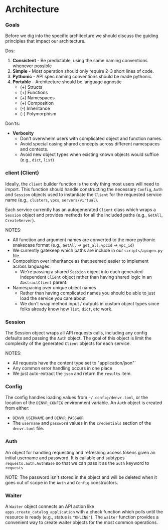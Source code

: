 # Architecture

### Goals

Before we dig into the specific architecture we should discuss the guiding principles that impact our architecture.

Dos:

1. **Consistent** - Be predictable, using the same naming conventions  whenever possible
2. **Simple** - Most operation should only require 2-3 short lines of code.
3. **Pythonic** - API spec naming conventions should be made pythonic.
3. **Portable** - Architecture should be language agnostic
    * (+) Structs
    * (+) Functions
    * (+) Namespaces
    * (+) Composition
    * (-) Inheritance
    * (-) Polymorphism


Don'ts:

* **Verbosity**
    * Don't overwhelm users with complicated object and function names.
    * Avoid special casing shared concepts across different namespaces and contexts.
    * Avoid new object types when existing known objects would suffice (e.g., `dict`, `list`)

### client (Client)

Ideally, the `client` builder function is the only thing most users will need to import.
This function should handle constructing the necessary `Config`, `Auth` and `Session` objects used
to instantiate the `Client` for the requested service name (e.g., `clusters`, `vpcs`, `servers/virtual`).

Each service currently has an autogenerated `Client` class which wraps a `Session` object and provides methods for all the included paths (e.g., `GetAll`, `CreateServer`).

NOTES:

- All function and argument names are converted to the more pythonic snakecase format (e.g., `GetAll` -> `get_all`, `vpcId` -> `vpc_id`)
- We currently gatekeep which paths are include in our `scripts/apigen.py` file.
- Composition over inheritance as that seemed easier to implement across languages.
  - We're passing a shared `Session` object into each generated independent `Client` object rather than having shared logic in an `AbstractClient` parent.
- Namespacing over unique object names
  - Rather than having complicated names you should be able to just load the service you care about
  - We don't wrap method input / outputs in custom object types since folks already know how `list`, `dict`, etc work.

### Session

The Session object wraps all API requests calls, including any config defaults and passing the `Auth` object.
The goal of this object is limit the complexity of the generated `Client` objects for each service.

NOTES:

- All requests have the content type set to "application/json"`
- Any common error handling occurs in one place
- We just auto-extract the `json` and return the `results` item.

### Config

The config handles loading values from `~/.config/denvr.toml`, or the location of the `DENVR_CONFIG` environment variable.
An `Auth` object is created from either:

- `DENVR_USERNAME` and `DENVR_PASSWOR`
- The `username` and `password` values in the `credentials` section of the `denvr.toml` file.

### Auth

An object for handling requesting and refreshing access tokens given an initial username and password.
It is callable and subtypes `requests.auth.AuthBase` so that we can pass it as the `auth` keyword to `requests`

NOTE: The password isn't stored in the object and will be deleted when it goes out of scope in the `Auth` and `Config` constructors.

### Waiter

A `Waiter` object connects an API action like `apps.create_catalog_application` with a check function which polls until the resource is ready (e.g., status is `"ONLINE"`).
The `waiter` function provides a convenient way to create waiter objects for the most common operations.

